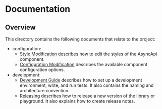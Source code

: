 # Documentation

## Overview

This directory contains the following documents that relate to the project:

- configuration:
  - [Style Modification](./configuration/style-modification.md) describes how to edit the styles of the AsyncApi component.
  - [Configuration Modification](./configuration/config-modification.md) describes the available component configuration options.
- development:
  - [Development Guide](./development/guide.md) describes how to set up a development environment, write, and run tests. It also contains the naming and architecture convention.
  - [Releasing](./development/releasing.md) describes how to release a new version of the library or playground. It also explains how to create release notes.

